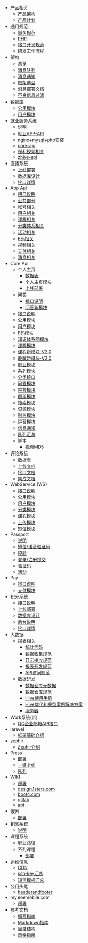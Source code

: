 - 产品相关
  - [产品架构](pm/architecture.md)
  - [产品计划](pm/plan.md)
- 通用规范
  - [域名规范](common/domain.md)
  - [PHP](common/php.md)
  - [接口开发规范](common/interface.md)
  - [研发工作流程](common/workflow.md)
- 架构
  - [总览](architecture/overview.md)
  - [消息队列](architecture/queue.md)
  - [消息通知](architecture/notification.md)
  - [框架选型](architecture/framework.md)
  - [消息部署文档](architecture/message.md)
  - [不良信息过滤](architecture/filter.md)
- 数据库
  - [公用模块](database/common.md)
  - [用户模块](database/user.md)
- 就业服务系统
  - [说明](fuwu/readme.md)
  - [就业APP-API](fuwu/app_api.md)
  - [nginx+mysql+php安装](fuwu/buildEnv.md)
  - [core-api](fuwu/coreApi.md)
  - [保利视频相关](fuwu/pl.md)
  - [zhiye-api](fuwu/zhiyeApi.md)
- 直播系统 
  - [上线部署](zhibo/online.md)
  - [数据库设计](zhibo/db.md)
  - [接口详情](zhibo/api.md)
- App Api 
  - [接口说明](app/readme.md)
  - [公共部分](app/common.md)
  - [帐号相关](app/account.md)
  - [用户相关](app/user.md)
  - [课程相关](app/course.md)
  - [分类体系相关](app/category.md)
  - [活动相关](app/activite.md)
  - [F码相关](app/fcode.md)
  - [视频相关](app/video.md)
  - [支付相关](app/payment.md)
  - [消息相关](app/msg.md)
- Core Api
  - 个人主页
    - [数据表](core/my/sql.md)
    - [个人主页模块](core/my/my.md)
    - [上线部署](core/my/online.md)
  - 问答
    - [接口说明](core/wenda/readme.md)
    - [问答新模块](core/question_new.md)
  - [接口说明](core/readme.md) 
  - [公用模块](core/common.md) 
  - [用户模块](core/user.md)
  - [F码模块](core/fcode.md)
  - [知识体系图模块](core/path.md)
  - [课程模块](core/course.md)
  - [课程新模块-V2.0](core/course_new.md)
  - [收藏新模块-V2.0](core/fav.md)
  - [职业模块](core/jobPath.md)
  - [系列模块](core/xi_lie.md)
  - [分类接口](core/category.md)
  - [问答模块](core/question.md)
  - [院校模块](core/university.md)
  - [群组模块](core/qun.md)
  - [搜索模块](core/search.md)
  - [资源模块](core/resources.md)
  - [财务模块](core/pay.md)
  - [运营模块](core/operation.md)
  - [信息通知](core/message.md)
  - [队列汇总](core/queue.md)
  - 脚本
    - [视频MD5](core/script/video_md5.md)
- 评论系统
  - [数据表](core/comment_sql.md)
  - [上线文档](core/comment_online.md)
  - [接口文档](core/comment.md)
  - [集成文档](core/comment_use.md)
- WebService (WS)
  - [接口说明](ws/readme.md)
  - [公用模块](ws/common.md)
  - [用户模块](ws/user.md)
  - [分类模块](ws/category.md)
  - [课程模块](ws/course.md)
  - [上传模块](ws/upload.md)
  - [短信模块](ws/sms.md)
- Passport
  - [说明](passport/readme.md)
  - [短信/语音验证码](passport/verify_code.md)
  - [校验](passport/check.md)
  - [登录/注册提交](passport/submit.md)
  - [验证码](passport/sso.md)
  - [活动](passport/event.md)
- Pay
  - [接口说明](pay/readme.md)
  - [支付模块](pay/payment.md)
- 积分系统
  - [接口说明](marks/readme.md)
  - [上线部署](marks/online.md)
  - [数据库设计](marks/db.md)
  - [后台说明](marks/admin.md)
  - [接口详情](marks/api.md)
- 大数据
  - 报表相关
    - [统计代码](common/stat.md)
    - [数据收集规范](bigdata/data-collect.md)
    - [日志接收规范](bigdata/logs-format.md)
    - [报表开发规范](bigdata/report.md)
    - [API访问规范](bigdata/data-api.md)
  - 数据研发
    - [数据仓库元数据](bigdata/dw-meta.md)
    - [数据仓库规范](bigdata/dw-standard.md)
    - [Hive使用手册](bigdata/hive-manual.md)
    - [Hive优化和典型案例解决方案](bigdata/hive-optimize.md)
    - [服务器](bigdata/data-server.md)
- Work系统(新)
  - [QQ企业邮箱API接口](work/qmail.md)
- laravel
  - [框架基础介绍](laravel/basic.md)
- zephir
  - [Zephir介绍](zephir/introduction.md)
- Press
  - [部署](press/deploy.md)
  - [一键上线](press/sync-admin.md)
  - [队列](press/queue.md)
- WIKI
  - [部署](wiki/deploy.md)
  - [design.1sters.com](wiki/design.md)
  - [boot4.com](wiki/boot4.md)
  - [gitlab](wiki/gitlab.md)
  - [api](wiki/apis.md)
- 搜索
  - [部署](search/deploy.md)
- 销售系统
  - [说明](union/readme.md)
- 课程系统
  - 职业路径
  - 系列课程
    - [部署](ke/xilie/deploy.md)
- 运维信息
  - [CDN](operation-maintenance/cdn/README.md)
  - [ssh-key汇总](operation-maintenance/ssh-key.md)
  - [短信模板汇总](operation-maintenance/sms.md)
- 公用头尾
  - [headerandfooter](headerandfooter/hf.md)
- my.eoemobile.com
  - [部署](myeoemobilecom/deploy.md)
- 参考文档
  - [撰写指南](reference/guide.md)
  - [Markdown指南](reference/markdown.md)
  - [目录结构](reference/toc-struct.md)
  - [风格指南](reference/copywriting-guide.md)